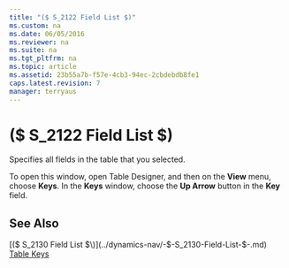 ```yaml
---
title: "($ S_2122 Field List $)"
ms.custom: na
ms.date: 06/05/2016
ms.reviewer: na
ms.suite: na
ms.tgt_pltfrm: na
ms.topic: article
ms.assetid: 23b55a7b-f57e-4cb3-94ec-2cbdebdb8fe1
caps.latest.revision: 7
manager: terryaus
---
```

# ($ S_2122 Field List $)
Specifies all fields in the table that you selected.  
  
 To open this window, open Table Designer, and then on the **View** menu, choose **Keys**. In the **Keys** window, choose the **Up Arrow** button in the **Key** field.  
  
## See Also  
 [\($ S\_2130 Field List $\)](../dynamics-nav/-$-S_2130-Field-List-$-.md)   
 [Table Keys](../dynamics-nav/Table-Keys.md)
